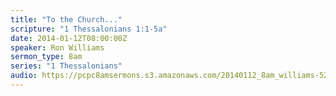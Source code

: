```yaml
---
title: "To the Church..."
scripture: "1 Thessalonians 1:1-5a"
date: 2014-01-12T08:00:00Z
speaker: Ron Williams
sermon_type: 8am
series: "1 Thessalonians"
audio: https://pcpc8amsermons.s3.amazonaws.com/20140112_8am_williams-52d5cd4cf05a8.mp3 
---
```



